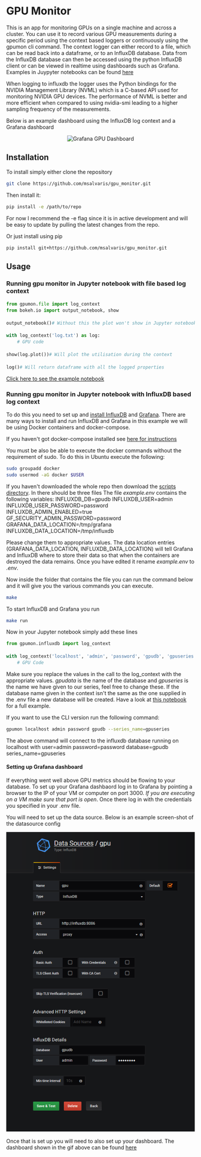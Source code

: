 # GPU Monitor
This is an app for monitoring GPUs on a single machine and across a cluster. You can use it to record various GPU measurements during a specific period using the context based loggers or continuously using the gpumon cli command. The context logger can either record to a file, which can be read back into a dataframe, or to an InfluxDB database. Data from the InfluxDB database can then be accessed using the python InfluxDB client or can be viewed in realtime using dashboards such as Grafana. Examples in Juypyter notebooks can be found [here](examples/notebooks)

When logging to influxdb the logger uses the Python bindings for the NVIDIA Management Library (NVML) which is a C-based API used for monitoring NVIDIA GPU devices. The performance of NVML is better and more efficient when compared to using nvidia-smi leading to a higher sampling frequency of the measurements.

Below is an example dashboard using the InfluxDB log context and a Grafana dashboard

<p align="center">
  <img src="static/gpu_dashboard.gif" alt="Grafana GPU Dashboard"/>
</p>


## Installation

To install simply either clone the repository

```bash
git clone https://github.com/msalvaris/gpu_monitor.git
```

Then install it:
```bash
pip install -e /path/to/repo
```
For now I recommend the -e flag since it is in active development and
will be easy to update by pulling the latest changes from the repo.


Or just install using pip

```bash
pip install git+https://github.com/msalvaris/gpu_monitor.git
```

## Usage
### Running gpu monitor in Jupyter notebook with file based log context
```python
from gpumon.file import log_context
from bokeh.io import output_notebook, show

output_notebook()# Without this the plot won't show in Jupyter notebook

with log_context('log.txt') as log:
    # GPU code
    
show(log.plot())# Will plot the utilisation during the context

log()# Will return dataframe with all the logged properties
```
[Click here to see the example notebook](examples/notebooks/InfluxDBLoggerExample.ipynb)

### Running gpu monitor in Jupyter notebook with InfluxDB based log context
To do this you need to set up and [install InfluxDB](https://docs.influxdata.com/influxdb/v1.5/introduction/installation/) and [Grafana](http://docs.grafana.org/installation/).
There are many ways to install and run InfluxDB and Grafana in this example we will be using Docker containers and docker-compose.

If you haven't got docker-compose installed see [here for instructions](https://docs.docker.com/compose/install/)

You must be also be able to execute the docker commands without the requirement of sudo. To do this in Ubuntu execute the following:
```bash
sudo groupadd docker
sudo usermod -aG docker $USER
```

If you haven't downloaded the whole repo then download the [scripts directory](scripts). In there should be three files
The file *example.env* contains the following variables:
INFLUXDB_DB=gpudb
INFLUXDB_USER=admin
INFLUXDB_USER_PASSWORD=password
INFLUXDB_ADMIN_ENABLED=true
GF_SECURITY_ADMIN_PASSWORD=password
GRAFANA_DATA_LOCATION=/tmp/grafana
INFLUXDB_DATA_LOCATION=/tmp/influxdb

Please change them to appropriate values. The data location entries (GRAFANA_DATA_LOCATION, INFLUXDB_DATA_LOCATION) will tell Grafana and InfluxDB where to store their data so that when the containers are destroyed the data remains.
Once you have edited it rename *example.env* to *.env*.

Now inside the folder that contains the file you can run the command below and it will give you the various commands you can execute.
```bash
make
```

To start InfluxDB and Grafana you run
```bash
make run
```

Now in your Jupyter notebook simply add these lines
```python
from gpumon.influxdb import log_context

with log_context('localhost', 'admin', 'password', 'gpudb', 'gpuseries'):
	# GPU Code

```
Make sure you replace the values in the call to the log_context with the appropriate values.
*gpudata* is the name of the database and *gpuseries* is the name we have given to our series, feel free to change these.
If the database name given in the context isn't the same as the one supplied in the .env file a new database will be created.
Have a look at [this notebook](examples/notebooks/InfluxDBLoggerExample.ipynb) for a full example.


If you want to use the CLI version run the following command:
```bash
gpumon localhost admin password gpudb --series_name=gpuseries
```

The above command will connect to the influxdb database running on localhost with
user=admin
password=password
database=gpudb
series_name=gpuseries

#### Setting up Grafana dashboard
If everything went well above GPU metrics should be flowing to your database.
To set up your Grafana dashbaord log in to Grafana by pointing a browser to the IP of your VM or computer on port 3000. *If you are executing on a VM make sure that port is open*.
Once there log in with the credentials you specified in your .env file.

You will need to set up the data source. Below is an example screen-shot of the datasource config

<p align="center">
  <img src="static/influxdb_config.png" alt="Datasource config"/>
</p>

Once that is set up you will need to also set up your dashboard. The dashboard shown in the gif above can be found [here](dashboards/GPUDashboard.json)
